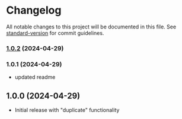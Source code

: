 # Changelog

All notable changes to this project will be documented in this file. See [standard-version](https://github.com/conventional-changelog/standard-version) for commit guidelines.

### [1.0.2](https://bitbucket.org/illoV/craft-voan/compare/v1.0.1...v1.0.2) (2024-04-29)

### 1.0.1 (2024-04-29)
- updated readme

## 1.0.0 (2024-04-29)
- Initial release with "duplicate" functionality
